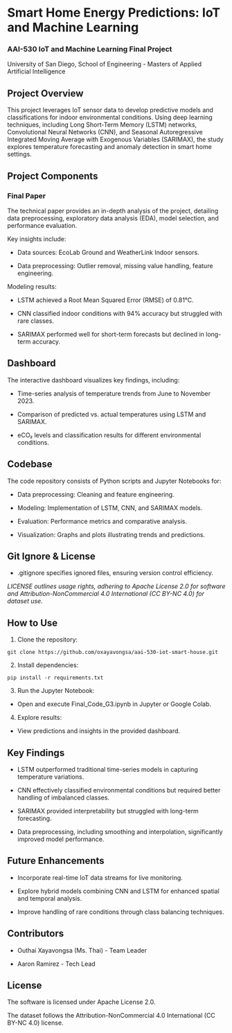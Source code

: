 # Smart Home Energy Predictions: IoT and Machine Learning
### AAI-530 IoT and Machine Learning Final Project
University of San Diego, School of Engineering - Masters of Applied Artificial Intelligence

## Project Overview
This project leverages IoT sensor data to develop predictive models and classifications for indoor environmental conditions. Using deep learning techniques, including Long Short-Term Memory (LSTM) networks, Convolutional Neural Networks (CNN), and Seasonal Autoregressive Integrated Moving Average with Exogenous Variables (SARIMAX), the study explores temperature forecasting and anomaly detection in smart home settings.

## Project Components
### Final Paper

The technical paper provides an in-depth analysis of the project, detailing data preprocessing, exploratory data analysis (EDA), model selection, and performance evaluation. 

Key insights include:

- Data sources: EcoLab Ground and WeatherLink Indoor sensors.

- Data preprocessing: Outlier removal, missing value handling, feature engineering.

Modeling results:

- LSTM achieved a Root Mean Squared Error (RMSE) of 0.81°C.

- CNN classified indoor conditions with 94% accuracy but struggled with rare classes.

- SARIMAX performed well for short-term forecasts but declined in long-term accuracy.

## Dashboard

The interactive dashboard visualizes key findings, including:

- Time-series analysis of temperature trends from June to November 2023.

- Comparison of predicted vs. actual temperatures using LSTM and SARIMAX.

- eCO₂ levels and classification results for different environmental conditions.

## Codebase

The code repository consists of Python scripts and Jupyter Notebooks for:

- Data preprocessing: Cleaning and feature engineering.

- Modeling: Implementation of LSTM, CNN, and SARIMAX models.

- Evaluation: Performance metrics and comparative analysis.

- Visualization: Graphs and plots illustrating trends and predictions.

## Git Ignore & License

- .gitignore specifies ignored files, ensuring version control efficiency.

*LICENSE outlines usage rights, adhering to Apache License 2.0 for software and Attribution-NonCommercial 4.0 International (CC BY-NC 4.0) for dataset use.*

## How to Use

1. Clone the repository:

```git clone https://github.com/oxayavongsa/aai-530-iot-smart-house.git```

2. Install dependencies:

```pip install -r requirements.txt```

3. Run the Jupyter Notebook:

- Open and execute Final_Code_G3.ipynb in Jupyter or Google Colab.

4. Explore results:

- View predictions and insights in the provided dashboard.

## Key Findings

- LSTM outperformed traditional time-series models in capturing temperature variations.

- CNN effectively classified environmental conditions but required better handling of imbalanced classes.

- SARIMAX provided interpretability but struggled with long-term forecasting.

- Data preprocessing, including smoothing and interpolation, significantly improved model performance.

## Future Enhancements

- Incorporate real-time IoT data streams for live monitoring.

- Explore hybrid models combining CNN and LSTM for enhanced spatial and temporal analysis.

- Improve handling of rare conditions through class balancing techniques.

## Contributors

- Outhai Xayavongsa (Ms. Thai) - Team Leader

- Aaron Ramirez - Tech Lead

## License

The software is licensed under Apache License 2.0.

The dataset follows the Attribution-NonCommercial 4.0 International (CC BY-NC 4.0) license.
